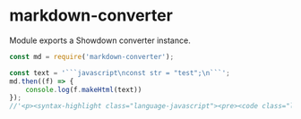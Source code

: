 # markdown-converter

Module exports a Showdown converter instance.

```javascript
const md = require('markdown-converter');

const text = '```javascript\nconst str = "test";\n```';
md.then((f) => {
    console.log(f.makeHtml(text))
});
//'<p><syntax-highlight class="language-javascript"><pre><code class="language-javascript">const str = "test";\n</code></pre></syntax-highlight></p>'
```
